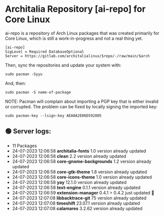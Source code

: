 # Architalia Repository [ai-repo] for Core Linux

ai-repo is a repository of Arch Linux packages that was created primarily for Core Linux, which is still a work-in-progress and not a real thing yet.

```
[ai-repo]
SigLevel = Required DatabaseOptional
Server = https://gitlab.com/architalialinux/$repo/-/raw/main/$arch 
```

Then, sync the repositories and update your system with:

```
sudo pacman -Syyu
```

And, then:

```
sudo pacman -S name-of-package
```

NOTE: Pacman will complain about importing a PGP key that is either invalid or corrupted.  The problem can be fixed by locally signing the imported key:

```
sudo pacman-key --lsign-key AEA0A2E06D592805
```



## 🟢 Server logs:
- 11 Packages
- 24-07-2023 12:06:58 **architalia-fonts** 1.0 version already updated
- 24-07-2023 12:06:58 **clean** 2.2 version already updated
- 24-07-2023 12:06:58 **core-gnome-backgrounds** 1.2 version already updated
- 24-07-2023 12:06:58 **core-gtk-theme** 1.8 version already updated
- 24-07-2023 12:06:58 **core-icons-theme** 1.0 version already updated
- 24-07-2023 12:06:58 **yay** 12.1.0 version already updated
- 24-07-2023 12:06:58 **text-engine** 0.1.1 version already updated
- 24-07-2023 12:06:59 **extension-manager** 0.4.1 > 0.4.2 just updated 🔹
- 24-07-2023 12:07:08 **libbacktrace-git** 75 version already updated
- 24-07-2023 12:07:08 **timeshift** 23.07.1 version already updated
- 24-07-2023 12:07:08 **calamares** 3.2.62 version already updated
